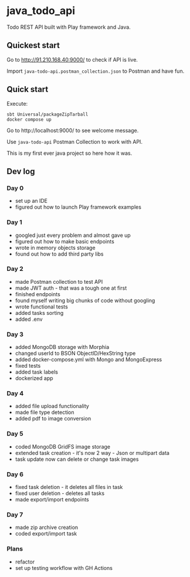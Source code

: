 # java_todo_api

Todo REST API built with Play framework and Java.

## Quickest start

Go to http://91.210.168.40:9000/ to check if API is live.

Import `java-todo-api.postman_collection.json` to Postman and have fun.



## Quick start
Execute:
```shell
sbt Universal/packageZipTarball
docker compose up
```

Go to http://localhost:9000/ to see welcome message.

Use `java-todo-api` Postman Collection to work with API. 



This is my first ever java project so here how it was.

## Dev log

### Day 0

* set up an IDE
* figured out how to launch Play framework examples

### Day 1

* googled just every problem and almost gave up
* figured out how to make basic endpoints
* wrote in memory objects storage
* found out how to add third party libs

### Day 2

* made Postman collection to test API
* made JWT auth - that was a tough one at first
* finished endpoints
* found myself writing big chunks of code without googling
* wrote functional tests
* added tasks sorting
* added .env 

### Day 3

* added MongoDB storage with Morphia
* changed userId to BSON ObjectID/HexString type
* added docker-compose.yml with Mongo and MongoExpress
* fixed tests
* added task labels
* dockerized app

### Day 4

* added file upload functionality
* made file type detection
* added pdf to image conversion

### Day 5

* coded MongoDB GridFS image storage
* extended task creation - it's now 2 way - Json or multipart data
* task update now can delete or change task images

### Day 6

* fixed task deletion - it deletes all files in task  
* fixed user deletion - deletes all tasks
* made export/import endpoints

### Day 7

* made zip archive creation
* coded export/import task


### Plans

* refactor
* set up testing workflow with GH Actions
